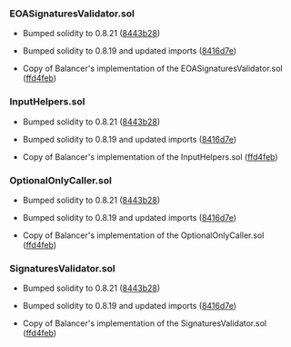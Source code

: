 ### EOASignaturesValidator.sol
- Bumped solidity to 0.8.21 ([8443b28](https://github.com/silo-finance/silo-contracts-v2/commit/8443b286829f2bdba9181e5a764dd25a7906db13))

- Bumped solidity to 0.8.19 and updated imports ([8416d7e](https://github.com/silo-finance/silo-contracts-v2/pull/65/commits/8416d7e1390e769f79318cb9f699ec3d7f322baf))

- Copy of Balancer's implementation of the EOASignaturesValidator.sol ([ffd4feb](https://github.com/silo-finance/silo-contracts-v2/pull/65/commits/ffd4feb8fb66499de7e7e5df967d9da0629affdc))

### InputHelpers.sol
- Bumped solidity to 0.8.21 ([8443b28](https://github.com/silo-finance/silo-contracts-v2/commit/8443b286829f2bdba9181e5a764dd25a7906db13))

- Bumped solidity to 0.8.19 and updated imports ([8416d7e](https://github.com/silo-finance/silo-contracts-v2/pull/65/commits/8416d7e1390e769f79318cb9f699ec3d7f322baf))

- Copy of Balancer's implementation of the InputHelpers.sol ([ffd4feb](https://github.com/silo-finance/silo-contracts-v2/pull/65/commits/ffd4feb8fb66499de7e7e5df967d9da0629affdc))

### OptionalOnlyCaller.sol
- Bumped solidity to 0.8.21 ([8443b28](https://github.com/silo-finance/silo-contracts-v2/commit/8443b286829f2bdba9181e5a764dd25a7906db13))

- Bumped solidity to 0.8.19 and updated imports ([8416d7e](https://github.com/silo-finance/silo-contracts-v2/pull/65/commits/8416d7e1390e769f79318cb9f699ec3d7f322baf))

- Copy of Balancer's implementation of the OptionalOnlyCaller.sol ([ffd4feb](https://github.com/silo-finance/silo-contracts-v2/pull/65/commits/ffd4feb8fb66499de7e7e5df967d9da0629affdc))

### SignaturesValidator.sol
- Bumped solidity to 0.8.21 ([8443b28](https://github.com/silo-finance/silo-contracts-v2/commit/8443b286829f2bdba9181e5a764dd25a7906db13))

- Bumped solidity to 0.8.19 and updated imports ([8416d7e](https://github.com/silo-finance/silo-contracts-v2/pull/65/commits/8416d7e1390e769f79318cb9f699ec3d7f322baf))

- Copy of Balancer's implementation of the SignaturesValidator.sol ([ffd4feb](https://github.com/silo-finance/silo-contracts-v2/pull/65/commits/ffd4feb8fb66499de7e7e5df967d9da0629affdc))
